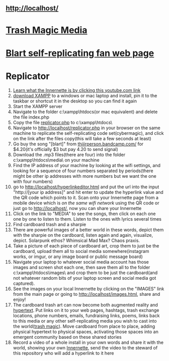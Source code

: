 ## [http://localhost/](http://localhost/)

# [Trash Magic Media](https://github.com/LafeLabs/trashmagicmedia)

# [Blart self-replicating fan web page](https://github.com/LafeLabs/trashmagicmedia/tree/main/blart)

# Replicator

1. [Learn what the Innernette is by clicking this youtube.com link](https://www.youtube.com/embed/Y5BZkaWZAAA)
1. [download XAMPP](https://www.apachefriends.org/index.html) to a windows or mac laptop and install, pin it to the taskbar or shortcut it in the desktop so you can find it again
1. Start the XAMPP server
1. Navigate to the folder c:\xampp\htdocs\(or mac equivalent) and delete the file index.php
1. Copy the file [replicator.php](https://raw.githubusercontent.com/LafeLabs/trashmagicmedia/main/blart/replicator.php) to c:\xampp\htdocs\
1. Navigate to [http://localhost/replicator.php](http://localhost/replicator.php) in your browser on the same machine to replicate the self-replicating code set(cybermagic), and click on the link after the files copy(this will take a few seconds at least)
1. Go buy the song "[blart]" from [thiiirperson.bandcamp.com/](https://thiiirdperson.bandcamp.com/album/blart-in-looper-kimble-iii) for $4.20(it's officially $3 but pay 4.20 to send signal)
1. Download the .mp3 files(there are four) into the folder c:\xampp\htdocs\media\ on your machine
1. Find the IP address of your machine by looking at the wifi settings, and looking for a sequence of four numbers separated by periods(there might be other ip addresses with more numbers but we want the one with four numbers)
1. go to [http://localhost/hyperlinkeditor.html](http://localhost/hyperlinkeditor.html) and put the url into the input "http://[your ip address]" and hit enter to update the hyperlink value and the QR code which points to it.  Scan onto your Innernette page from a mobile device which is *on the same wifi network* using the QR code or just go to [http://localhost/](http://localhost/), now you can share your Innernette
1. Click on the link to "MEDIA" to see the songs, then click on each one one by one to listen to them.  Listen to the ones with lyrics several times
1. Find cardboard trash and a sharpie
1. There are powerful images of a better world in these words, depict them with the sharpie on the cardboard, listen again and again, visualize, depict.  Solarpunk ethos? Whimsical Mad Max? Chaos praxis.
1. Take a picture of each piece of cardboard art, crop them to just be the cardboard, upload them all to social media somewhere(instagram works, or imgur, or any image board or public message board)
1. Navigate your laptop to whatever social media account has those images and screen shot each one, then save them all to the folder c:\xampp\htdocs\images\ and crop them to be just the cardboard(and not whatever random bits of your laptop screen and social media got captured).
1. See the images on your local Innernette by clicking on the "IMAGES" link from the main page or going to [http://localhost/images.html](http://localhost/images.html), share and enjoy!
1. The cardboard trash art can now become both augmented reality and [hypertext](https://en.wikipedia.org/wiki/Hypertext).  Put links on it to your web pages, hashtags, trash exchange locations, phone numbers, emails, fundraising links, poems, links back to this media or any other self-replicating media you wish to cast into the world([trash magic](https://www.trashrobot.org)). Move cardboard from place to place, adding physical hypertext to physical spaces, activating those spaces into an emergent community based on these shared stories
1. Record a video of a whole install in your own words and share it with the world, showing your own [Innernette](https://www.youtube.com/embed/Y5BZkaWZAAA), send the video to the steward of this repository who will add a hyperlink to it here




